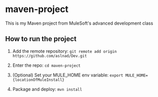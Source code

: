 # maven-project

This is my Maven project from MuleSoft's advanced development class

## How to run the project

1. Add the remote repository: `git remote add origin https://github.com/aslnad/Dev.git`

1. Enter the repo: `cd maven-project`

1. (Optional) Set your MULE_HOME env variable: `export MULE_HOME={locationOfMuleInstall}`

1. Package and deploy: `mvn install`
